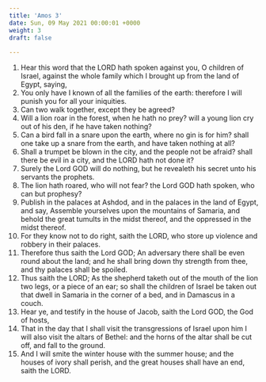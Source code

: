 ```yaml
---
title: 'Amos 3'
date: Sun, 09 May 2021 00:00:01 +0000
weight: 3
draft: false
  
---
```


1. Hear this word that the LORD hath spoken against you, O children of Israel, against the whole family which I brought up from the land of Egypt, saying,
2. You only have I known of all the families of the earth: therefore I will punish you for all your iniquities.
3. Can two walk together, except they be agreed?
4. Will a lion roar in the forest, when he hath no prey? will a young lion cry out of his den, if he have taken nothing?
5. Can a bird fall in a snare upon the earth, where no gin is for him? shall one take up a snare from the earth, and have taken nothing at all?
6. Shall a trumpet be blown in the city, and the people not be afraid? shall there be evil in a city, and the LORD hath not done it?
7. Surely the Lord GOD will do nothing, but he revealeth his secret unto his servants the prophets.
8. The lion hath roared, who will not fear? the Lord GOD hath spoken, who can but prophesy?
9. Publish in the palaces at Ashdod, and in the palaces in the land of Egypt, and say, Assemble yourselves upon the mountains of Samaria, and behold the great tumults in the midst thereof, and the oppressed in the midst thereof.
10. For they know not to do right, saith the LORD, who store up violence and robbery in their palaces.
11. Therefore thus saith the Lord GOD; An adversary there shall be even round about the land; and he shall bring down thy strength from thee, and thy palaces shall be spoiled.
12. Thus saith the LORD; As the shepherd taketh out of the mouth of the lion two legs, or a piece of an ear; so shall the children of Israel be taken out that dwell in Samaria in the corner of a bed, and in Damascus in a couch.
13. Hear ye, and testify in the house of Jacob, saith the Lord GOD, the God of hosts,
14. That in the day that I shall visit the transgressions of Israel upon him I will also visit the altars of Bethel: and the horns of the altar shall be cut off, and fall to the ground.
15. And I will smite the winter house with the summer house; and the houses of ivory shall perish, and the great houses shall have an end, saith the LORD.
